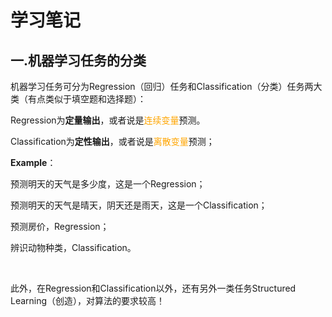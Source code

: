 # 学习笔记

## 一.机器学习任务的分类

机器学习任务可分为Regression（回归）任务和Classification（分类）任务两大类（有点类似于填空题和选择题）：

Regression为**定量输出**，或者说是<font color=Orange>连续变量</font>预测。

Classification为**定性输出**，或者说是<font color=Orange>离散变量</font>预测；

**Example**：

预测明天的天气是多少度，这是一个Regression；

预测明天的天气是晴天，阴天还是雨天，这是一个Classification；

预测房价，Regression；

辨识动物种类，Classification。

</br>

此外，在Regression和Classification以外，还有另外一类任务Structured Learning（创造），对算法的要求较高！
